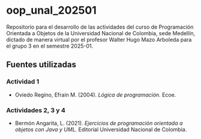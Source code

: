 # oop_unal_202501

Repositorio para el desarrollo de las actividades del curso de Programación Orientada a Objetos de la Universidad Nacional de Colombia, sede Medellín, dictado de manera virtual por el profesor Walter Hugo Mazo Arboleda para el grupo 3 en el semestre 2025-01.

## Fuentes utilizadas

### Actividad 1
- Oviedo Regino, Efrain M. (2004). *Lógica de programación.* Ecoe.

### Actividades 2, 3 y 4
- Bermón Angarita, L. (2021). *Ejercicios de programación orientada a objetos con Java y UML.* Editorial Universidad Nacional de Colombia.
